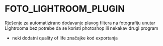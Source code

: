 # FOTO_LIGHTROOM_PLUGIN
Rješenje za automatizirano dodavanje plavog filtera na fotografiju unutar Lightrooma bez potrebe da se koristi photoshop ili nekakav drugi program
+ neki dodatni quality of life značajke kod exportanja
